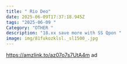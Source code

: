 ```yaml
---
title: " Rio Deo"
date: 2025-06-09T17:37:18.945Z
tags: "2025-06-09 "
Category: "OTHER "
description: "18.xx save more with SS Qpon "
image: img/81fukozklsl._sl1500_.jpg
---
```

https://amzlink.to/az07o7s7UtA4m  ad